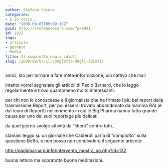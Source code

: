 ```yaml
---
author: Stefano Cecere
categories:
- E io cecio..
date: "2009-09-07T09:09:18Z"
guid: http://stefanocecere.com/?p=1921
id: 1921
tags:
- articolo
- Barnard
- Media
title: Il complotto degli idioti
slug: /2009/09/07/il-complotto-degli-idioti/
---
```


amici, sto per tornare a fare meta-informazione, più cattivo che mai!

intanto vorrei segnalare gli articoli di Paolo Barnard, che io leggo regolarmente e trovo quantomeno molto interessanti.

per chi non lo conoscesse è il giornalista che ha firmato i più bei report della trasmissione Report, per poi essersi trovato abbandonato da mamma RAI (e dal team di Report!) nel momento in cui le Big Pharma hanno fatto grande causa per uno dei suoi reportage più delicati.

da quel giorno svolge attività da &#8220;libero&#8221; contro tutti..

stamani leggo su un giornale che Calderoli parla di &#8220;complotto&#8221; sulla questione Boffo, e non posso non condividere il seguente articolo:

<a href="http://paolobarnard.info/intervento_mostra_go.php?id=132" target="_blank">http://paolobarnard.info/intervento_mostra_go.php?id=132</a>

buona lettura ma sopratutto buone meditazioni.